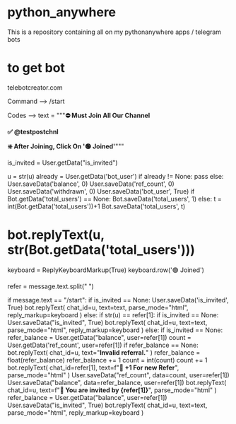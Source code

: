 # python_anywhere
This is a repository containing all on my pythonanywhere apps / telegram bots 

# to get bot
telebotcreator.com

Command --> /start


Codes --> text = """<b>⛔️ Must Join All Our Channel

✅  @testpostchnl

❇️ After Joining, Click On '🟢 Joined'</b>"""

is_invited = User.getData("is_invited")

u = str(u)
already = User.getData('bot_user')
if already != None:
    pass
else:
    User.saveData('balance', 0)
    User.saveData('ref_count', 0)
    User.saveData('withdrawn', 0)
    User.saveData('bot_user', True)
    if Bot.getData('total_users') == None:
        Bot.saveData('total_users', 1)
    else:
        t = int(Bot.getData('total_users'))+1
        Bot.saveData('total_users', t)

# bot.replyText(u, str(Bot.getData('total_users')))

keyboard = ReplyKeyboardMarkup(True)
keyboard.row('🟢 Joined')

refer = message.text.split(" ")

if message.text == "/start":
    if is_invited == None:
        User.saveData('is_invited', True)
    bot.replyText(
        chat_id=u,
        text=text,
        parse_mode="html",
        reply_markup=keyboard
    )
else:
    if str(u) == refer[1]:
        if is_invited == None:
            User.saveData("is_invited", True)
        bot.replyText(
            chat_id=u,
            text=text,
            parse_mode="html",
            reply_markup=keyboard
        )
    else:
        if is_invited == None:
            refer_balance = User.getData("balance", user=refer[1])
            count = User.getData('ref_count', user=refer[1])
            if refer_balance == None:
                bot.replyText(
                    chat_id=u,
                    text="<b>Invalid referral.</b>"
                )
            refer_balance = float(refer_balance)
            refer_balance += 1
            count = int(count)
            count += 1
            bot.replyText(
                chat_id=refer[1],
                text=f"<b>🎁 +1 For new Refer</b>",
                parse_mode="html"
            )
            User.saveData("ref_count", data=count, user=refer[1])
            User.saveData("balance", data=refer_balance, user=refer[1])
            bot.replyText(
                chat_id=u,
                text=f"<b>🎁 You are invited by {refer[1]}</b>",
                parse_mode="html"
            )
        refer_balance = User.getData("balance", user=refer[1])
        User.saveData("is_invited", True)
        bot.replyText(
            chat_id=u,
            text=text,
            parse_mode="html",
            reply_markup=keyboard
        )